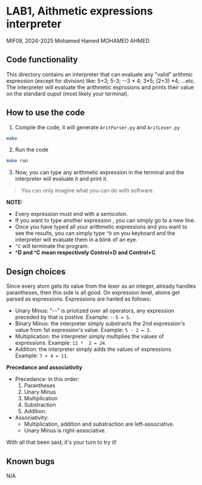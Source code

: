 # LAB1, Aithmetic expressions interpreter
MIF08, 2024-2025
Mohamed Hamed MOHAMED AHMED

## Code functionality
This directory contains an interpreter that can evaluate any "valid" arithmic expression (except for division) like: 5+3; 5-3; --3 * 4; 3*5; (2+3) *4; ...etc. The interpreter will evaluate the arithmetic exprssions and prints their value on the standard ouput (most likely your terminal).
## How to use the code
1. Compile the code, it will generate `AritParser.py` and `AritLexer.py`
```bash
make
```
2. Run the code
```bash
make run
```
3. Now, you can type any arithmetic expression in the terminal and the interpreter will evaluate it and print it.


> You can only imagine what you can do with software.


**NOTE:** 
- Every expression must end with a semicolon.
- If you want to type another expression , you can simply go to a new line.
- Once you have typed all your arithmetic expressions and you want to see the results,  you can simply type `^D` on you keyboard and the interpreter will evaluate them in a blink of an eye.
- `^C` will terminate the program.
- **^D and ^C mean respectively Control+D and Control+C**
## Design choices
Since every atom gets its value from the lexer as an integer, already handles parantheses, then this side is all good. 
On expression level, atoms get parsed as expressions. Expressions are hanled as follows:
* Unary Minus: "--" is priotized over all operators, any expression preceded by that is postive. Example: ```--5 = 5```.
* Binary Minus: the interpreter simply substracts the 2nd expression's value from 1st expression's value. Example: ```5 - 2 = 3```.
* Multiplication: the interpreter simply multiplies the values of expressions. Example: ```12 *  2 = 24```.
* Addition: the interpreter simply adds the values of expressions. Example: ```7 + 4 = 11```.

**Precedance and associativity**
- Precedance: in this order: 
    1. Parantheses
    2. Unary Minus
    3. Multiplication
    4. Substraction
    5. Addition.
- Associativity: 
    * Multiplication, addition and substraction are left-associative.
    * Unary Minus is right-associative.


With all that been said, it's your turn to try it!
## Known bugs

N/A
